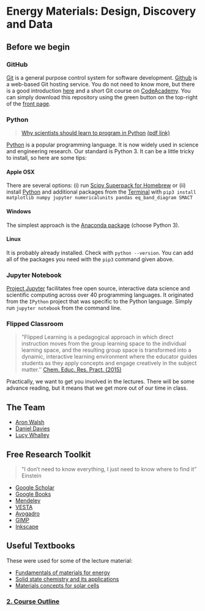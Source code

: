 # Energy Materials: Design, Discovery and Data

## Before we begin

### GitHub

[Git](https://en.wikipedia.org/wiki/Git_(software)) is a general purpose control system for software development. [Github](https://github.com) is a web-based Git hosting service. You do not need to know more, but there is a good introduction [here](https://guides.github.com/activities/hello-world/) and a short Git course on [CodeAcademy](https://www.codecademy.com/learn/learn-git). You can simply download this repository using the green button on the top-right of the [front page](https://github.com/WMD-group/yonsei17). 

### Python

> [Why scientists should learn to program in Python](http://journals.cambridge.org/action/displayAbstract?fromPage=online&aid=9477755&fileId=S0885715614000931) [(pdf link)](https://www.cambridge.org/core/services/aop-cambridge-core/content/view/EB88FFCC7384998768AFDAE219EF6EFA/S0885715614000931a.pdf/div-class-title-why-scientists-should-learn-to-program-in-python-div.pdf)

[Python](http://python.org) is a popular programming language. It is now widely used in science and engineering research.  Our standard is Python 3. It can be a little tricky to install, so here are some tips:

#### Apple OSX
There are several options: (i) run [Scipy Superpack for Homebrew](http://stronginference.com/ScipySuperpack/)
or (ii) install
[Python](https://www.python.org/downloads/) and additional packages from the [Terminal](http://www.imore.com/how-use-terminal-mac-when-you-have-no-idea-where-start) with `pip3 install matplotlib numpy jupyter numericalunits pandas eq_band_diagram SMACT`

#### Windows 
The simplest approach is the [Anaconda package](https://www.continuum.io/downloads) (choose Python 3).

#### Linux
It is probably already installed. 
Check with `python --version`. 
You can add all of the packages you need with the 
`pip3` command given above.

###  Jupyter Notebook

[Project Jupyter](https://jupyter.org) facilitates free open source, interactive data science and scientific computing across over 40 programming languages. It originated from the `IPython` project that was specific to the Python language. Simply run `jupyter notebook` from the command line.

### Flipped Classroom 
> "Flipped Learning is a pedagogical approach in which direct instruction moves from the group learning space to the individual learning space, and the resulting group space is transformed into a dynamic, interactive learning environment where the educator guides students as they apply concepts and engage creatively in the subject matter.’’ [Chem. Educ. Res. Pract. (2015)](http://pubs.rsc.org/en/Content/ArticleLanding/2015/RP/C5RP00136F#!divAbstract)

Practically, we want to get you involved in the lectures. There will be some advance reading, but it means that we get more out of our time in class. 

## The Team

* [Aron Walsh](https://scholar.google.co.uk/citations?user=Ktvn91gAAAAJ&hl=en)
* [Daniel Davies](https://scholar.google.co.uk/citations?user=XD-sA1MAAAAJ&hl=en)
* [Lucy Whalley](https://scholar.google.co.uk/citations?user=NPOWlz0AAAAJ&hl=en)

## Free Research Toolkit

> "I don’t need to know everything, I just need to know where to find it” 
> Einstein

* [Google Scholar](http://scholar.google.co.uk)
* [Google Books](https://books.google.co.uk)
* [Mendeley](https://www.mendeley.com/newsfeed/)
* [VESTA](http://jp-minerals.org/vesta/en/) 
* [Avogadro](http://avogadro.cc)
* [GIMP](https://www.gimp.org)
* [Inkscape](https://inkscape.org/en/)

## Useful Textbooks

These were used for some of the lecture material:

* [Fundamentals of materials for energy](https://books.google.co.uk/books?id=IwJS7We6aHYC&printsec=frontcover&dq=Fundamentals+of+Materials+for+Energy&hl=en&sa=X&redir_esc=y#v=onepage&q=Fundamentals%20of%20Materials%20for%20Energy&f=false)
* [Solid state chemistry and its applications](https://books.google.co.uk/books?id=Y4eTAgAAQBAJ&printsec=frontcover&dq=Solid+state+chemistry+and+its+applications&hl=en&sa=X&ved=0ahUKEwjOyO2ss57OAhVDuBoKHW4wDa8Q6AEIJDAB#v=onepage&q=Solid%20state%20chemistry%20and%20its%20applications&f=false)
* [Materials concepts for solar cells](https://books.google.co.uk/books?id=Ki3BngEACAAJ&dq=Materials+concepts+for+solar+cells&hl=en&sa=X&ved=0ahUKEwiP-LnBs57OAhVEHxoKHSHiDOQQ6AEINjAA)

### [2. Course Outline](STEP2.md)
